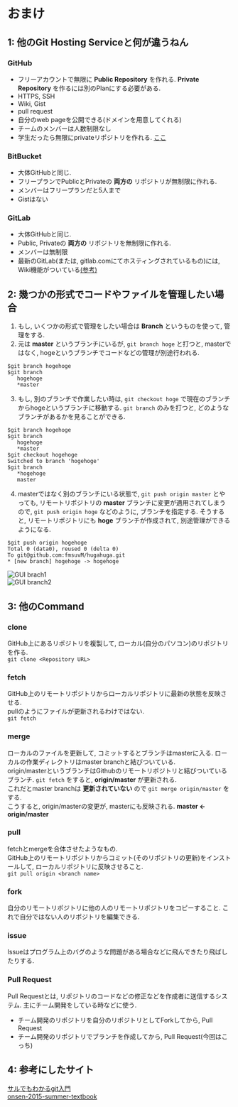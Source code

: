 # **おまけ**

## **1: 他のGit Hosting Serviceと何が違うねん**

### **GitHub**

- フリーアカウントで無限に **Public Repository** を作れる. **Private Repository** を作るには別のPlanにする必要がある.
- HTTPS, SSH
- Wiki, Gist
- pull request
- 自分のweb pageを公開できる(ドメインを用意してくれる)
- チームのメンバーは人数制限なし
- 学生だったら無限にprivateリポジトリを作れる. [ここ](https://education.github.com/pack)
### **BitBucket**

- 大体GitHubと同じ.
- フリープランでPublicとPrivateの **両方の** リポジトリが無制限に作れる.
- メンバーはフリープランだと5人まで
- Gistはない

### **GitLab**

- 大体GitHubと同じ.
- Public, Privateの **両方の** リポジトリを無制限に作れる.
- メンバーは無制限
- 最新のGitLab(または, gitlab.comにてホスティングされているもの)には, Wiki機能がついている[(参考)](https://github.com/fmsuvM/GitStudy/blob/tkd/gitStudy.md#gitlab)

## **2: 幾つかの形式でコードやファイルを管理したい場合**

1. もし, いくつかの形式で管理をしたい場合は **Branch** というものを使って, 管理をする.
2. 元は **master** というブランチにいるが, `git branch hoge` と打つと, masterではなく, hogeというブランチでコードなどの管理が別途行われる.

  ```
  $git branch hogehoge
  $git branch
     hogehoge
     *master
  ```

3. もし, 別のブランチで作業したい時は, `git checkout hoge` で現在のブランチからhogeというブランチに移動する. `git branch` のみを打つと, どのようなブランチがあるかを見ることができる.

  ```
  $git branch hogehoge
  $git branch
     hogehoge
     *master
  $git checkout hogehoge
  Switched to branch 'hogehoge'
  $git branch
     *hogehoge
     master
  ```

4. masterではなく別のブランチにいる状態で, `git push origin master` とやっても, リモートリポジトリの **master** ブランチに変更が適用されてしまうので, `git push origin hoge` などのように, ブランチを指定する. そうすると, リモートリポジトリにも **hoge** ブランチが作成されて, 別途管理ができるようになる.

  ```
  $git push origin hogehoge
  Total 0 (data0), reused 0 (delta 0)
  To git@github.com:fmsuvM/hugahuga.git
  * [new branch] hogehoge -> hogehoge
  ```

  ![GUI brach1](https://gyazo.com/b7c77c884dea50760b96d7a5010a42b8.jpg)<br>
  ![GUI branch2](https://gyazo.com/2734ab6ff55bc2332842aaba6baa1801.jpg)


## **3: 他のCommand**
### **clone**
GitHub上にあるリポジトリを複製して, ローカル(自分のパソコン)のリポジトリを作る.  
`git clone <Repository URL>`

### **fetch**
GitHub上のリモートリポジトリからローカルリポジトリに最新の状態を反映させる.  
pullのようにファイルが更新されるわけではない.  
`git fetch`

### **merge**
ローカルのファイルを更新して, コミットするとブランチはmasterに入る. ローカルの作業ディレクトリはmaster branchと結びついている.  
origin/masterというブランチはGithubのリモートリポジトリと結びついているブランチ. `git fetch` をすると, **origin/master** が更新される.  
これだとmaster branchは **更新されていない** ので `git merge origin/master` をする.  
こうすると, origin/masterの変更が, masterにも反映される. **master <- origin/master**

### **pull**
fetchとmergeを合体させたようなもの.  
GitHub上のリモートリポジトリからコミット(そのリポジトリの更新)をインストールして, ローカルリポジトリに反映させること.  
`git pull origin <branch name>`

### **fork**  
自分のリモートリポジトリに他の人のリモートリポジトリをコピーすること. これで自分ではない人のリポジトリを編集できる.  

### **issue**
Issueはプログラム上のバグのような問題がある場合などに飛んできたり飛ばしたりする.

### **Pull Request**  
Pull Requestとは, リポジトリのコードなどの修正などを作成者に送信するシステム. 主にチーム開発をしている時などに使う.
  - チーム開発のリポジトリを自分のリポジトリとしてForkしてから, Pull Request
  - チーム開発のリポジトリでブランチを作成してから, Pull Request(今回はこっち)

## **4: 参考にしたサイト**

[サルでもわかるgit入門](http://www.backlog.jp/git-guide/)<br>
[onsen-2015-summer-textbook](https://github.com/post-internet/onsen-2015-summer-textbook/tree/master/001_mactkg)
